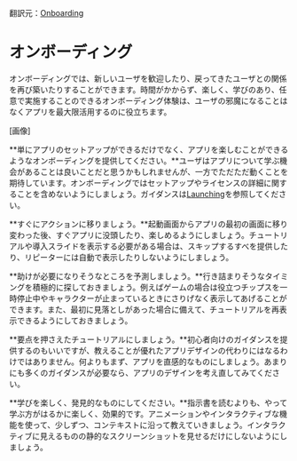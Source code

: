 翻訳元：[Onboarding](https://developer.apple.com/design/human-interface-guidelines/ios/app-architecture/onboarding/)

# オンボーディング

オンボーディングでは、新しいユーザを歓迎したり、戻ってきたユーザとの関係を再び築いたりすることができます。時間がかからず、楽しく、学びのあり、任意で実施することのできるオンボーディング体験は、ユーザの邪魔になることはなくアプリを最大限活用するのに役立ちます。

[画像]

**単にアプリのセットアップができるだけでなく、アプリを楽しむことができるようなオンボーディングを提供してください。**ユーザはアプリについて学ぶ機会があることは良いことだと思うかもしれませんが、一方でただただ動くことを期待しています。オンボーディングではセットアップやライセンスの詳細に関することを含めないようにしましょう。ガイダンスは[Launching](https://developer.apple.com/design/human-interface-guidelines/ios/app-architecture/launching)を参照してください。

**すぐにアクションに移りましょう。**起動画面からアプリの最初の画面に移り変わった後、すぐアプリに没頭したり、楽しめるようにしましょう。チュートリアルや導入スライドを表示する必要がある場合は、スキップするすべを提供したり、リピーターには自動で表示したりしないようにしましょう。

**助けが必要になりそうなところを予測しましょう。**行き詰まりそうなタイミングを積極的に探しておきましょう。例えばゲームの場合は役立つチップスを一時停止中やキャラクターが止まっているときにさりげなく表示してあげることができます。また、最初に見落としがあった場合に備えて、チュートリアルを再表示できるようにしておきましょう。

**要点を押さえたチュートリアルにしましょう。**初心者向けのガイダンスを提供するのもいいですが、教えることが優れたアプリデザインの代わりにはなるわけではありません。何よりもまず、アプリを直感的なものにしましょう。あまりにも多くのガイダンスが必要なら、アプリのデザインを考え直してみてください。

**学びを楽しく、発見的なものにしてください。**指示書を読むよりも、やって学ぶ方がはるかに楽しく、効果的です。アニメーションやインタラクティブな機能を使って、少しずつ、コンテキストに沿って教えていきましょう。インタラクティブに見えるものの静的なスクリーンショットを見せるだけにしないようにしましょう。